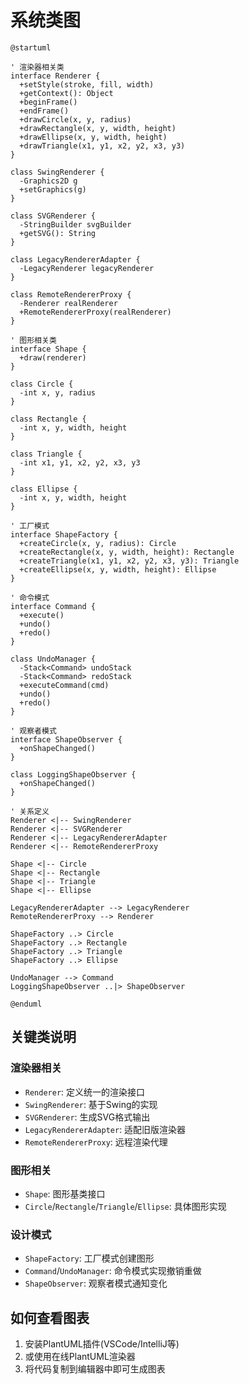 # 系统类图

```plantuml
@startuml

' 渲染器相关类
interface Renderer {
  +setStyle(stroke, fill, width)
  +getContext(): Object
  +beginFrame()
  +endFrame()
  +drawCircle(x, y, radius)
  +drawRectangle(x, y, width, height)
  +drawEllipse(x, y, width, height)
  +drawTriangle(x1, y1, x2, y2, x3, y3)
}

class SwingRenderer {
  -Graphics2D g
  +setGraphics(g)
}

class SVGRenderer {
  -StringBuilder svgBuilder
  +getSVG(): String
}

class LegacyRendererAdapter {
  -LegacyRenderer legacyRenderer
}

class RemoteRendererProxy {
  -Renderer realRenderer
  +RemoteRendererProxy(realRenderer)
}

' 图形相关类
interface Shape {
  +draw(renderer)
}

class Circle {
  -int x, y, radius
}

class Rectangle {
  -int x, y, width, height
}

class Triangle {
  -int x1, y1, x2, y2, x3, y3
}

class Ellipse {
  -int x, y, width, height
}

' 工厂模式
interface ShapeFactory {
  +createCircle(x, y, radius): Circle
  +createRectangle(x, y, width, height): Rectangle
  +createTriangle(x1, y1, x2, y2, x3, y3): Triangle
  +createEllipse(x, y, width, height): Ellipse
}

' 命令模式
interface Command {
  +execute()
  +undo()
  +redo()
}

class UndoManager {
  -Stack<Command> undoStack
  -Stack<Command> redoStack
  +executeCommand(cmd)
  +undo()
  +redo()
}

' 观察者模式
interface ShapeObserver {
  +onShapeChanged()
}

class LoggingShapeObserver {
  +onShapeChanged()
}

' 关系定义
Renderer <|-- SwingRenderer
Renderer <|-- SVGRenderer
Renderer <|-- LegacyRendererAdapter
Renderer <|-- RemoteRendererProxy

Shape <|-- Circle
Shape <|-- Rectangle
Shape <|-- Triangle
Shape <|-- Ellipse

LegacyRendererAdapter --> LegacyRenderer
RemoteRendererProxy --> Renderer

ShapeFactory ..> Circle
ShapeFactory ..> Rectangle
ShapeFactory ..> Triangle
ShapeFactory ..> Ellipse

UndoManager --> Command
LoggingShapeObserver ..|> ShapeObserver

@enduml
```

## 关键类说明

### 渲染器相关
- `Renderer`: 定义统一的渲染接口
- `SwingRenderer`: 基于Swing的实现
- `SVGRenderer`: 生成SVG格式输出
- `LegacyRendererAdapter`: 适配旧版渲染器
- `RemoteRendererProxy`: 远程渲染代理

### 图形相关
- `Shape`: 图形基类接口
- `Circle`/`Rectangle`/`Triangle`/`Ellipse`: 具体图形实现

### 设计模式
- `ShapeFactory`: 工厂模式创建图形
- `Command`/`UndoManager`: 命令模式实现撤销重做
- `ShapeObserver`: 观察者模式通知变化

## 如何查看图表

1. 安装PlantUML插件(VSCode/IntelliJ等)
2. 或使用在线PlantUML渲染器
3. 将代码复制到编辑器中即可生成图表
